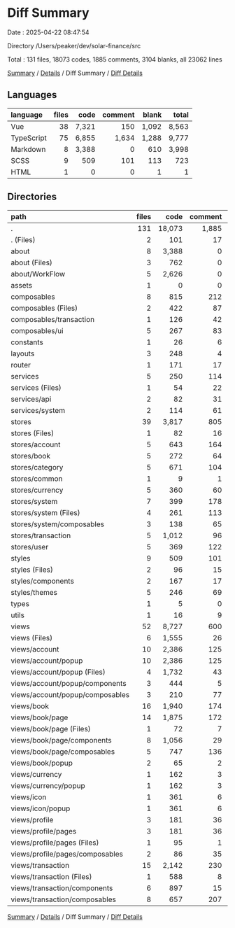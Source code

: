 # Diff Summary

Date : 2025-04-22 08:47:54

Directory /Users/peaker/dev/solar-finance/src

Total : 131 files,  18073 codes, 1885 comments, 3104 blanks, all 23062 lines

[Summary](results.md) / [Details](details.md) / Diff Summary / [Diff Details](diff-details.md)

## Languages
| language | files | code | comment | blank | total |
| :--- | ---: | ---: | ---: | ---: | ---: |
| Vue | 38 | 7,321 | 150 | 1,092 | 8,563 |
| TypeScript | 75 | 6,855 | 1,634 | 1,288 | 9,777 |
| Markdown | 8 | 3,388 | 0 | 610 | 3,998 |
| SCSS | 9 | 509 | 101 | 113 | 723 |
| HTML | 1 | 0 | 0 | 1 | 1 |

## Directories
| path | files | code | comment | blank | total |
| :--- | ---: | ---: | ---: | ---: | ---: |
| . | 131 | 18,073 | 1,885 | 3,104 | 23,062 |
| . (Files) | 2 | 101 | 17 | 22 | 140 |
| about | 8 | 3,388 | 0 | 610 | 3,998 |
| about (Files) | 3 | 762 | 0 | 152 | 914 |
| about/WorkFlow | 5 | 2,626 | 0 | 458 | 3,084 |
| assets | 1 | 0 | 0 | 1 | 1 |
| composables | 8 | 815 | 212 | 185 | 1,212 |
| composables (Files) | 2 | 422 | 87 | 98 | 607 |
| composables/transaction | 1 | 126 | 42 | 25 | 193 |
| composables/ui | 5 | 267 | 83 | 62 | 412 |
| constants | 1 | 26 | 6 | 6 | 38 |
| layouts | 3 | 248 | 4 | 36 | 288 |
| router | 1 | 171 | 17 | 10 | 198 |
| services | 5 | 250 | 114 | 72 | 436 |
| services (Files) | 1 | 54 | 22 | 11 | 87 |
| services/api | 2 | 82 | 31 | 36 | 149 |
| services/system | 2 | 114 | 61 | 25 | 200 |
| stores | 39 | 3,817 | 805 | 600 | 5,222 |
| stores (Files) | 1 | 82 | 16 | 14 | 112 |
| stores/account | 5 | 643 | 164 | 119 | 926 |
| stores/book | 5 | 272 | 64 | 42 | 378 |
| stores/category | 5 | 671 | 104 | 120 | 895 |
| stores/common | 1 | 9 | 1 | 1 | 11 |
| stores/currency | 5 | 360 | 60 | 69 | 489 |
| stores/system | 7 | 399 | 178 | 91 | 668 |
| stores/system (Files) | 4 | 261 | 113 | 54 | 428 |
| stores/system/composables | 3 | 138 | 65 | 37 | 240 |
| stores/transaction | 5 | 1,012 | 96 | 76 | 1,184 |
| stores/user | 5 | 369 | 122 | 68 | 559 |
| styles | 9 | 509 | 101 | 113 | 723 |
| styles (Files) | 2 | 96 | 15 | 21 | 132 |
| styles/components | 2 | 167 | 17 | 28 | 212 |
| styles/themes | 5 | 246 | 69 | 64 | 379 |
| types | 1 | 5 | 0 | 0 | 5 |
| utils | 1 | 16 | 9 | 4 | 29 |
| views | 52 | 8,727 | 600 | 1,445 | 10,772 |
| views (Files) | 6 | 1,555 | 26 | 176 | 1,757 |
| views/account | 10 | 2,386 | 125 | 394 | 2,905 |
| views/account/popup | 10 | 2,386 | 125 | 394 | 2,905 |
| views/account/popup (Files) | 4 | 1,732 | 43 | 285 | 2,060 |
| views/account/popup/components | 3 | 444 | 5 | 69 | 518 |
| views/account/popup/composables | 3 | 210 | 77 | 40 | 327 |
| views/book | 16 | 1,940 | 174 | 391 | 2,505 |
| views/book/page | 14 | 1,875 | 172 | 381 | 2,428 |
| views/book/page (Files) | 1 | 72 | 7 | 17 | 96 |
| views/book/page/components | 8 | 1,056 | 29 | 181 | 1,266 |
| views/book/page/composables | 5 | 747 | 136 | 183 | 1,066 |
| views/book/popup | 2 | 65 | 2 | 10 | 77 |
| views/currency | 1 | 162 | 3 | 25 | 190 |
| views/currency/popup | 1 | 162 | 3 | 25 | 190 |
| views/icon | 1 | 361 | 6 | 52 | 419 |
| views/icon/popup | 1 | 361 | 6 | 52 | 419 |
| views/profile | 3 | 181 | 36 | 48 | 265 |
| views/profile/pages | 3 | 181 | 36 | 48 | 265 |
| views/profile/pages (Files) | 1 | 95 | 1 | 18 | 114 |
| views/profile/pages/composables | 2 | 86 | 35 | 30 | 151 |
| views/transaction | 15 | 2,142 | 230 | 359 | 2,731 |
| views/transaction (Files) | 1 | 588 | 8 | 96 | 692 |
| views/transaction/components | 6 | 897 | 15 | 123 | 1,035 |
| views/transaction/composables | 8 | 657 | 207 | 140 | 1,004 |

[Summary](results.md) / [Details](details.md) / Diff Summary / [Diff Details](diff-details.md)